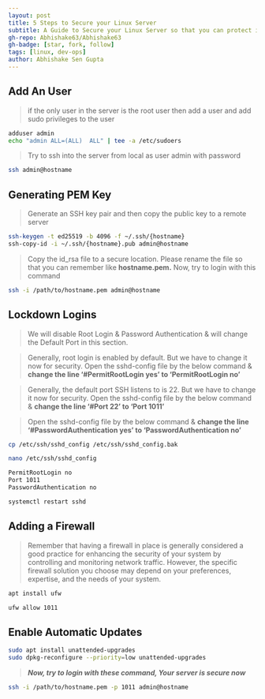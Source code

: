 ```yaml
---
layout: post
title: 5 Steps to Secure your Linux Server
subtitle: A Guide to Secure your Linux Server so that you can protect it from Hackers
gh-repo: Abhishake63/Abhishake63
gh-badge: [star, fork, follow]
tags: [linux, dev-ops]
author: Abhishake Sen Gupta
---
```


## Add An User

> if the only user in the server is the root user then add a user and add sudo privileges to the user

```bash
adduser admin
echo "admin ALL=(ALL)  ALL" | tee -a /etc/sudoers
```

> Try to ssh into the server from local as user admin with password

```bash
ssh admin@hostname
```

## Generating PEM Key

> Generate an SSH key pair and then copy the public key to a remote server

```bash
ssh-keygen -t ed25519 -b 4096 -f ~/.ssh/{hostname}
ssh-copy-id -i ~/.ssh/{hostname}.pub admin@hostname
```

> Copy the id_rsa file to a secure location. Please rename the file so that you can remember like **hostname.pem.** Now, try to login with this command

```bash
ssh -i /path/to/hostname.pem admin@hostname
```

## **Lockdown Logins**

> We will disable Root Login & Password Authentication & will change the Default Port in this section.

> Generally, root login is enabled by default. But we have to change it now for security. Open the sshd-config file by the below command & **change the line ‘#PermitRootLogin yes’ to ‘PermitRootLogin no’**

> Generally, the default port SSH listens to is 22. But we have to change it now for security. Open the sshd-config file by the below command & **change the line ‘#Port 22’ to ‘Port 1011’**

> Open the sshd-config file by the below command & **change the line ‘#PasswordAuthentication yes’ to ‘PasswordAuthentication no’**

```bash
cp /etc/ssh/sshd_config /etc/ssh/sshd_config.bak

nano /etc/ssh/sshd_config

PermitRootLogin no
Port 1011
PasswordAuthentication no

systemctl restart sshd
```

## Adding a Firewall

> Remember that having a firewall in place is generally considered a good practice for enhancing the security of your system by controlling and monitoring network traffic. However, the specific firewall solution you choose may depend on your preferences, expertise, and the needs of your system.

```bash
apt install ufw

ufw allow 1011
```

## Enable Automatic Updates

```bash
sudo apt install unattended-upgrades
sudo dpkg-reconfigure --priority=low unattended-upgrades
```

> ***Now, try to login with these command, Your server is secure now***

```bash
ssh -i /path/to/hostname.pem -p 1011 admin@hostname
```